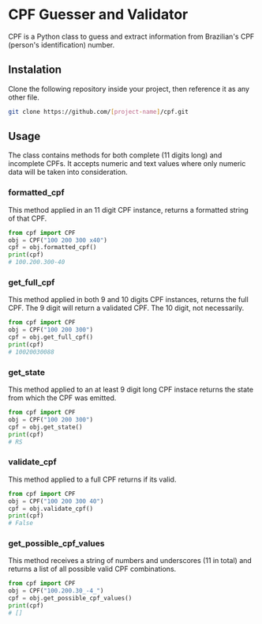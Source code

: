 # CPF Guesser and Validator

CPF is a Python class to guess and extract information from Brazilian's CPF (person's identification) number.

## Instalation

Clone the following repository inside your project, then reference it as any other file.

```bash
git clone https://github.com/[project-name]/cpf.git
```

## Usage

The class contains methods for both complete (11 digits long) and incomplete CPFs.
It accepts numeric and text values where only numeric data will be taken into consideration.

### formatted_cpf
This method applied in an 11 digit CPF instance, returns a formatted string of that CPF.
```python
from cpf import CPF
obj = CPF("100 200 300 x40")
cpf = obj.formatted_cpf()
print(cpf)
# 100.200.300-40
```

### get_full_cpf
This method applied in both 9 and 10 digits CPF instances, returns the full CPF.
The 9 digit will return a validated CPF. The 10 digit, not necessarily.
```python
from cpf import CPF
obj = CPF("100 200 300")
cpf = obj.get_full_cpf()
print(cpf)
# 10020030088
```

### get_state
This method applied to an at least 9 digit long CPF instace returns the state from which the CPF was emitted.
```python
from cpf import CPF
obj = CPF("100 200 300")
cpf = obj.get_state()
print(cpf)
# RS
```

### validate_cpf
This method applied to a full CPF returns if its valid.
```python
from cpf import CPF
obj = CPF("100 200 300 40")
cpf = obj.validate_cpf()
print(cpf)
# False
```

### get_possible_cpf_values
This method receives a string of numbers and underscores (11 in total) and returns a list of all possible valid CPF combinations.
```python
from cpf import CPF
obj = CPF("100.200.30_-4_")
cpf = obj.get_possible_cpf_values()
print(cpf)
# []
```